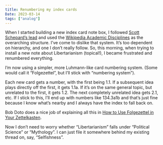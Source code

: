 ```yaml
---
title: Renumbering my index cards
Date: 2023-03-14
tags: ["analog"]
---
```



When I started building a new index card note box, I followed [Scott Schepard’s lead](https://www.youtube.com/watch?v=MrjUg4toZqw) and used the [Wikipedia Academic Disciplines](https://en.m.wikipedia.org/wiki/Outline_of_academic_disciplines) as the overarching structure. I’ve come to dislike that system. It’s too dependent on hierarchy, and one I don’t really follow. So, this morning, when trying to install a new note about Libertarianism (topical!), I became frustrated and renumbered everything.

I’m now using a simpler, more Luhmann-like card numbering system. (Some would call it “Folgezettel”, but I’ll stick with “numbering system”).

Each new card gets a number, with the first being 1.1. If a subsequent idea plays directly off the first, it gets 1.1a. If it’s on the same general topic, but unrelated to the first, it gets 1.2. The next completely unrelated idea gets 2.1, etc. If I stick to this, I’ll end up with numbers like 134.3a1b and that’s just fine because I know what’s nearby and I always have the index to fall back on.

Bob Doto does a nice job of explaining all this in [How to Use Folgezettel in Your Zettelkasten](https://writing.bobdoto.computer/how-to-use-folgezettel-in-your-zettelkasten-everything-you-need-to-know-to-get-started/).

Now I don’t need to worry whether “Libertarianism” falls under “Political Science” or “Mythology”. I can just file it somewhere behind my existing thread on, say, “Selfishness”.
